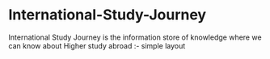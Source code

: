 # International-Study-Journey
International Study Journey is the information store of knowledge  where we can know about Higher study abroad :- simple layout
